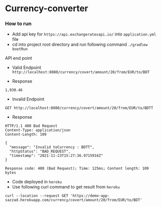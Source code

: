 # Currency-converter

### How to run
- Add api key for `https://api.exchangeratesapi.io/` into `application.yml` file
- cd into project root directory and run following command
`./gradlew bootRun`

API end point

- Valid Endpoint
`http://localhost:8080/currency/covert/amount/20/from/EUR/to/BDT`

- Response
```
1,930.46

```

- Invalid Endpoint


`GET http://localhost:8080/currency/covert/amount/20/from/EUR/to/BDTT`

- Response
```
HTTP/1.1 400 Bad Request
Content-Type: application/json
Content-Length: 109

{
  "message": "Invalid toCurrency : BDTT",
  "httpStatus": "BAD_REQUEST",
  "timestamp": "2021-11-23T15:27:36.9715916Z"
}

Response code: 400 (Bad Request); Time: 125ms; Content length: 109 bytes
```

- Code deployed in `heroku` 
- Use following curl command to get result from `heroku`
```
curl --location --request GET 'https://demo-app-sazzad.herokuapp.com/currency/covert/amount/20/from/EUR/to/BDT'
```
